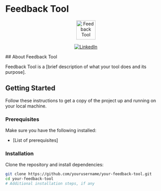 #  Feedback Tool

<p align="center"><a href="https://freepngimg.com/download/feedback/8-2-feedback-png-clipart.png" target="_blank"><img src="https://freepngimg.com/download/feedback/8-2-feedback-png-clipart.png" width="60" alt="Feedback Tool "></a></p>

<p align="center">
    <a href="https://www.linkedin.com/in/yourusername/" target="_blank"><img src="https://img.shields.io/badge/LinkedIn-YourName-blue" alt="LinkedIn"></a></p>
## About Feedback Tool

 Feedback Tool is a [brief description of what your tool does and its purpose].

## Getting Started

Follow these instructions to get a copy of the project up and running on your local machine.

### Prerequisites

Make sure you have the following installed:

- [List of prerequisites]

### Installation

Clone the repository and install dependencies:

```bash
git clone https://github.com/yourusername/your-feedback-tool.git
cd your-feedback-tool
# Additional installation steps, if any

